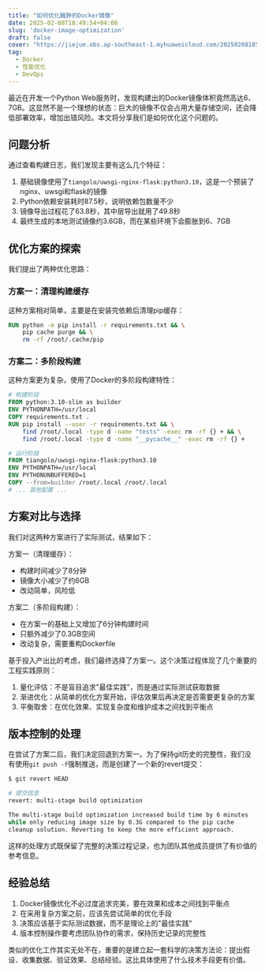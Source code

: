 ```yaml
---
title: "如何优化臃肿的Docker镜像"
date: 2025-02-08T18:49:54+04:00
slug: 'docker-image-optimization'
draft: false
cover: "https://jiejue.obs.ap-southeast-1.myhuaweicloud.com/20250208185542747.webp"
tag:
  - Docker
  - 性能优化
  - DevOps
---
```


最近在开发一个Python Web服务时，发现构建出的Docker镜像体积竟然高达6、7GB。这显然不是一个理想的状态：巨大的镜像不仅会占用大量存储空间，还会降低部署效率，增加出错风险。本文将分享我们是如何优化这个问题的。

<!--more-->

## 问题分析

通过查看构建日志，我们发现主要有这么几个特征：

1. 基础镜像使用了`tiangolo/uwsgi-nginx-flask:python3.10`，这是一个预装了nginx、uwsgi和flask的镜像
2. Python依赖安装耗时87.5秒，说明依赖包数量不少
3. 镜像导出过程花了63.8秒，其中层导出就用了49.8秒
4. 最终生成的本地测试镜像约3.6GB，而在某些环境下会膨胀到6、7GB

## 优化方案的探索

我们提出了两种优化思路：

### 方案一：清理构建缓存

这种方案相对简单，主要是在安装完依赖后清理pip缓存：

```dockerfile
RUN python -m pip install -r requirements.txt && \
    pip cache purge && \
    rm -rf /root/.cache/pip
```

### 方案二：多阶段构建

这种方案更为复杂，使用了Docker的多阶段构建特性：

```dockerfile
# 构建阶段
FROM python:3.10-slim as builder
ENV PYTHONPATH=/usr/local
COPY requirements.txt .
RUN pip install --user -r requirements.txt && \
    find /root/.local -type d -name "tests" -exec rm -rf {} + && \
    find /root/.local -type d -name "__pycache__" -exec rm -rf {} +

# 运行阶段
FROM tiangolo/uwsgi-nginx-flask:python3.10
ENV PYTHONPATH=/usr/local
ENV PYTHONUNBUFFERED=1
COPY --from=builder /root/.local /root/.local
# ... 其他配置 ...
```

## 方案对比与选择

我们对这两种方案进行了实际测试，结果如下：

方案一（清理缓存）：
- 构建时间减少了8分钟
- 镜像大小减少了约6GB
- 改动简单，风险低

方案二（多阶段构建）：
- 在方案一的基础上又增加了6分钟构建时间
- 只额外减少了0.3GB空间
- 改动复杂，需要重构Dockerfile

基于投入产出比的考虑，我们最终选择了方案一。这个决策过程体现了几个重要的工程实践原则：

1. 量化评估：不是盲目追求"最佳实践"，而是通过实际测试获取数据
2. 渐进优化：从简单的优化方案开始，评估效果后再决定是否需要更复杂的方案
3. 平衡取舍：在优化效果、实现复杂度和维护成本之间找到平衡点

## 版本控制的处理

在尝试了方案二后，我们决定回退到方案一。为了保持git历史的完整性，我们没有使用`git push -f`强制推送，而是创建了一个新的revert提交：

```bash
$ git revert HEAD

# 提交信息
revert: multi-stage build optimization

The multi-stage build optimization increased build time by 6 minutes
while only reducing image size by 0.3G compared to the pip cache
cleanup solution. Reverting to keep the more efficient approach.
```

这样的处理方式既保留了完整的决策过程记录，也为团队其他成员提供了有价值的参考信息。

## 经验总结

1. Docker镜像优化不必过度追求完美，要在效果和成本之间找到平衡点
2. 在采用复杂方案之前，应该先尝试简单的优化手段
3. 决策应该基于实际测试数据，而不是理论上的"最佳实践"
4. 版本控制操作要考虑团队协作的需求，保持历史记录的完整性

类似的优化工作其实无处不在，重要的是建立起一套科学的决策方法论：提出假设、收集数据、验证效果、总结经验。这比具体使用了什么技术手段更有价值。
